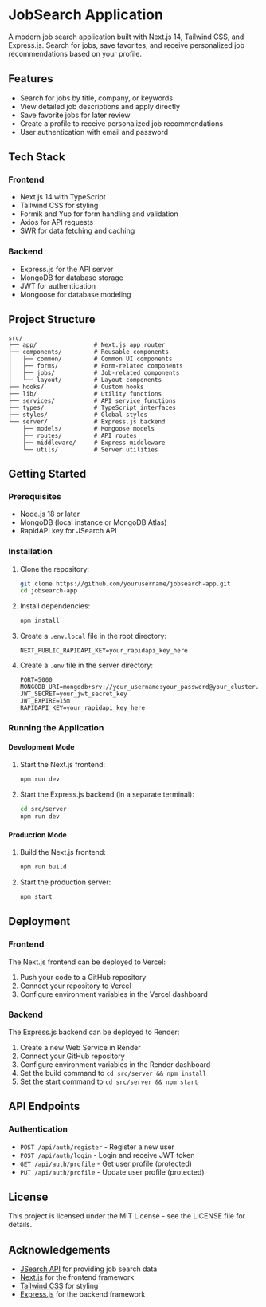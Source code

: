 # JobSearch Application

A modern job search application built with Next.js 14, Tailwind CSS, and Express.js. Search for jobs, save favorites, and receive personalized job recommendations based on your profile.

## Features

- Search for jobs by title, company, or keywords
- View detailed job descriptions and apply directly
- Save favorite jobs for later review
- Create a profile to receive personalized job recommendations
- User authentication with email and password

## Tech Stack

### Frontend
- Next.js 14 with TypeScript
- Tailwind CSS for styling
- Formik and Yup for form handling and validation
- Axios for API requests
- SWR for data fetching and caching

### Backend
- Express.js for the API server
- MongoDB for database storage
- JWT for authentication
- Mongoose for database modeling

## Project Structure

```
src/
├── app/                # Next.js app router
├── components/         # Reusable components
│   ├── common/         # Common UI components
│   ├── forms/          # Form-related components
│   ├── jobs/           # Job-related components
│   └── layout/         # Layout components
├── hooks/              # Custom hooks
├── lib/                # Utility functions
├── services/           # API service functions
├── types/              # TypeScript interfaces
├── styles/             # Global styles
└── server/             # Express.js backend
    ├── models/         # Mongoose models
    ├── routes/         # API routes
    ├── middleware/     # Express middleware
    └── utils/          # Server utilities
```

## Getting Started

### Prerequisites

- Node.js 18 or later
- MongoDB (local instance or MongoDB Atlas)
- RapidAPI key for JSearch API

### Installation

1. Clone the repository:
   ```bash
   git clone https://github.com/yourusername/jobsearch-app.git
   cd jobsearch-app
   ```

2. Install dependencies:
   ```bash
   npm install
   ```

3. Create a `.env.local` file in the root directory:
   ```
   NEXT_PUBLIC_RAPIDAPI_KEY=your_rapidapi_key_here
   ```

4. Create a `.env` file in the server directory:
   ```
   PORT=5000
   MONGODB_URI=mongodb+srv://your_username:your_password@your_cluster.mongodb.net/jobsearch
   JWT_SECRET=your_jwt_secret_key
   JWT_EXPIRE=15m
   RAPIDAPI_KEY=your_rapidapi_key_here
   ```

### Running the Application

#### Development Mode

1. Start the Next.js frontend:
   ```bash
   npm run dev
   ```

2. Start the Express.js backend (in a separate terminal):
   ```bash
   cd src/server
   npm run dev
   ```

#### Production Mode

1. Build the Next.js frontend:
   ```bash
   npm run build
   ```

2. Start the production server:
   ```bash
   npm start
   ```

## Deployment

### Frontend

The Next.js frontend can be deployed to Vercel:

1. Push your code to a GitHub repository
2. Connect your repository to Vercel
3. Configure environment variables in the Vercel dashboard

### Backend

The Express.js backend can be deployed to Render:

1. Create a new Web Service in Render
2. Connect your GitHub repository
3. Configure environment variables in the Render dashboard
4. Set the build command to `cd src/server && npm install`
5. Set the start command to `cd src/server && npm start`

## API Endpoints

### Authentication

- `POST /api/auth/register` - Register a new user
- `POST /api/auth/login` - Login and receive JWT token
- `GET /api/auth/profile` - Get user profile (protected)
- `PUT /api/auth/profile` - Update user profile (protected)

## License

This project is licensed under the MIT License - see the LICENSE file for details.

## Acknowledgements

- [JSearch API](https://rapidapi.com/letscrape-6bRBa3QguO5/api/jsearch) for providing job search data
- [Next.js](https://nextjs.org/) for the frontend framework
- [Tailwind CSS](https://tailwindcss.com/) for styling
- [Express.js](https://expressjs.com/) for the backend framework
